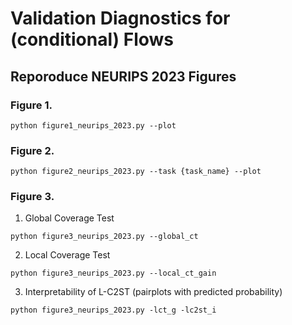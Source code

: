 # Validation Diagnostics for (conditional) Flows

## Reporoduce NEURIPS 2023 Figures

### Figure 1. 
```
python figure1_neurips_2023.py --plot
```

### Figure 2.
```
python figure2_neurips_2023.py --task {task_name} --plot
```

### Figure 3.

1. Global Coverage Test
```
python figure3_neurips_2023.py --global_ct
```

2. Local Coverage Test
```
python figure3_neurips_2023.py --local_ct_gain
```

3. Interpretability of L-C2ST (pairplots with predicted probability)
```
python figure3_neurips_2023.py -lct_g -lc2st_i
```
